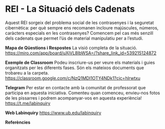 # REI - La Situació dels Cadenats
Aquest REI sorgeix del problema social de les contrasenyes i la seguretat cibernètica: per què sempre ens recomanen incloure majúscules, números, caràcters especials en les contrasenyes? Comencem pel cas més senzill dels cadenats que permet l’ús de material manipulatiu per a l’estudi.


**Mapa de Qüestions i Respostes**
La visió completa de la situació.
https://miro.com/app/board/uXjVL8IbWSA=/?share_link_id=539215124872


**Exemple de Classroom**
Podeu inscriure-us per veure els materials i guies organitzats per les diferents fases. Són els
mateixos documents que trobareu a la carpeta.
https://classroom.google.com/c/NzQ1MDI1OTY4NDk1?cjc=hlrwtxu


**Telegram** 
Per estar en contacte amb la comunitat de professorat que participa en aquesta iniciativa.
Comenteu quan comenceu, envieu-nos fotos de les pissarres i podrem acompanyar-vos en
aquesta experiència!
https://t.me/labinquiry

**Web Labinquiry**
https://www.ub.edu/labinquiry

**Referències**
